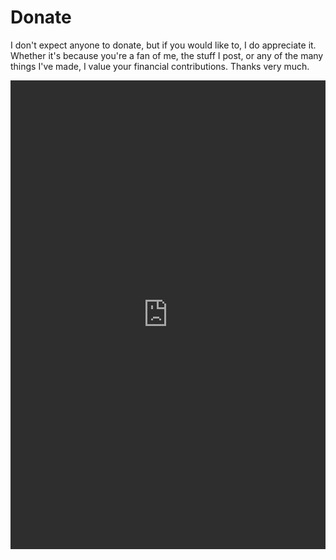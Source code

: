 <head>
    <title>Donate | Vale.Rocks</title>
    <meta property="og:title" content="Donate | Vale.Rocks"/>
    <meta name="description" content="The internet website of Declan Chidlow, known online as Vale. Within this digital domain, I document my thoughts, musings, and otherwise unhinged ramblings. I hope you stick around and find at least something intriguing here. I've put a lot of time into it. " />
    <meta property="og:description" content="The hippest site this side of MySpace." />
</head>

<h1 id="section">
    Donate
</h1>

I don't expect anyone to donate, but if you would like to, I do appreciate it. Whether it's because you're a fan of me, the stuff I post, or any of the many things I've made, I value your financial contributions. Thanks very much.

<iframe id="kofiframe" src="https://ko-fi.com/valence/?hidefeed=true&widget=true&embed=true&preview=true" style="border:none;width:100%;filter: invert(93.5%) hue-rotate(180deg); height:750px;"></iframe>
